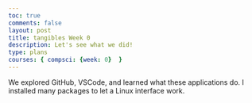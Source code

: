 ```yaml
---
toc: true
comments: false
layout: post
title: tangibles Week 0
description: Let's see what we did!
type: plans
courses: { compsci: {week: 0}  }
---
```


We explored GitHub, VSCode, and learned what these applications do. I installed many packages to let a Linux interface work. 